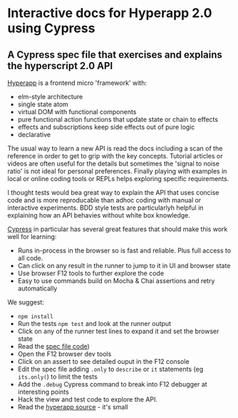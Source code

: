 # Interactive docs for Hyperapp 2.0 using Cypress

## A Cypress spec file that exercises and explains the hyperscript 2.0 API

[Hyperapp](https://github.com/jorgebucaran/hyperapp) is a frontend micro 'framework' with:

- elm-style architecture
- single state atom
- virtual DOM with functional components
- pure functional action functions that update state or chain to effects
- effects and subscriptions keep side effects out of pure logic
- declarative

The usual way to learn a new API is read the docs including a scan of the reference in order to get to grip with the key concepts. Tutorial articles or videos are often useful for the details but sometimes the 'signal to noise ratio' is not ideal for personal preferences. Finally playing with examples in local or online coding tools or REPLs helps exploring specific requirements.

I thought tests would bea great way to explain the API that uses concise code and is more reproducable than adhoc coding with manual or interactive experiments. BDD style tests are particularlyh helpful in explaining how an API behavies without white box knowledge.

[Cypress](https://www.cypress.io/) in particular has several great features that should make this work well for learning:

- Runs in-process in the browser so is fast and reliable. Plus full access to all code.
- Can click on any result in the runner to jump to it in UI and browser state
- Use browser F12 tools to further explore the code
- Easy to use commands build on Mocha & Chai assertions and retry automatically

We suggest:

- `npm install`
- Run the tests `npm test` and look at the runner output
- Click on any of the runner test lines to expand it and set the browser state
- Read the [spec file code](cypress/integration/hyperapp2-api.spec.js))
- Open the F12 browser dev tools
- Click on an assert to see detailed ouput in the F12 console
- Edit the spec file adding `.only` to `describe` or `it` statements (eg `its.only(`) to limit the tests
- Add the `.debug` Cypress command to break into F12 debugger at interesting points
- Hack the view and test code to explore the API.
- Read the [hyperapp source](hyperapp.js) - it's small
